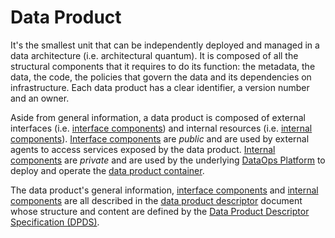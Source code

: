# Data Product

It's the smallest unit that can be independently deployed and managed in a data architecture (i.e. architectural quantum). It is composed of all the structural components that it requires to do its function: the metadata, the data, the code, the policies that govern the data and its dependencies on infrastructure. Each data product has a clear identifier, a version number and an owner. 

Aside from general information, a data product is composed of external interfaces (i.e. [interface components](./data-product-descriptor.md#interface-components)) and internal resources (i.e. [internal components](./data-product-descriptor.md#internal-components)). [Interface components](./data-product-descriptor.md#interface-components) are *public* and are used by external agents to access services exposed by the data product. [Internal components](./data-product-descriptor.md#internal-components) are *private* and are used by the underlying [DataOps Platform](./meshops-platform.md) to deploy and operate the [data product container](./meshops-platform.md#data-product-container).

The data product's general information, [interface components](./data-product-descriptor.md#interface-components) and [internal components](./data-product-descriptor.md#internal-components) are all described in the [data product descriptor](./data-product-descriptor.md) document whose structure and content are defined by the [Data Product Descriptor Specification (DPDS)](../resources/specifications/README.md).